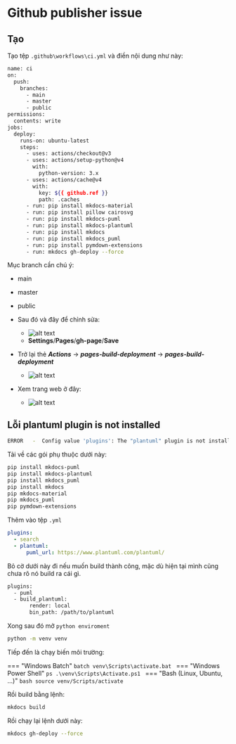 # Github publisher issue

## Tạo

Tạo tệp `.github\workflows\ci.yml` và điền nội dung như này:

```bash
name: ci 
on:
  push:
    branches:
      - main
      - master
      - public
permissions:
  contents: write
jobs:
  deploy:
    runs-on: ubuntu-latest
    steps:
      - uses: actions/checkout@v3
      - uses: actions/setup-python@v4
        with:
          python-version: 3.x
      - uses: actions/cache@v4
        with:
          key: ${{ github.ref }}
          path: .caches
      - run: pip install mkdocs-material
      - run: pip install pillow cairosvg
      - run: pip install mkdocs-puml
      - run: pip install mkdocs-plantuml
      - run: pip install mkdocs
      - run: pip install mkdocs_puml
      - run: pip install pymdown-extensions
      - run: mkdocs gh-deploy --force
```

Mục branch cần chú ý:
- main
- master
- public

- Sau đó và đây để chỉnh sửa:
  * ![alt text](img/mkdocs-github-publish-0.png)
  * __Settings__/__Pages__/__gh-page__/__Save__
- Trở lại thẻ ___Actions___ -> ___pages-build-deployment___ -> ___pages-build-deployment___
  * ![alt text](img/mkdocs-github-publish-1.png)
- Xem trang web ở đây:
  * ![alt text](img/mkdocs-github-publish-2.png)

## Lỗi plantuml plugin is not installed

```bash
ERROR   -  Config value 'plugins': The "plantuml" plugin is not installed
```

Tải về các gói phụ thuộc dưới này:

```bash
pip install mkdocs-puml
pip install mkdocs-plantuml
pip install mkdocs_puml
pip install mkdocs
pip mkdocs-material
pip mkdocs_puml
pip pymdown-extensions
```

Thêm vào tệp `.yml`

```yml
plugins:
  - search
  - plantuml:
      puml_url: https://www.plantuml.com/plantuml/
```

Bỏ cờ dưới này đi nếu muốn build thành công, mặc dù hiện tại mình cũng chưa rõ nó build ra cái gì.

```bash
plugins:
  - puml
  - build_plantuml:
       render: local
       bin_path: /path/to/plantuml
```

Xong sau đó mở `python enviroment`

```bash
python -m venv venv
```

Tiếp đến là chạy biến môi trường:

=== "Windows Batch"
    ```batch
    venv\Scripts\activate.bat
    ```
=== "Windows Power Shell"
    ```ps
    .\venv\Scripts\Activate.ps1
    ```
=== "Bash (Linux, Ubuntu, ...)"
    ```bash
    source venv/Scripts/activate
    ```

Rồi build bằng lệnh:

```bash
mkdocs build
```

Rồi chạy lại lệnh dưới này:

```bash
mkdocs gh-deploy --force
```